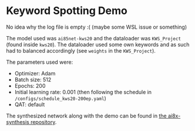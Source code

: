 # Keyword Spotting Demo

No idea why the log file is empty :( (maybe some WSL issue or something)

The model used was `ai85net-kws20` and the dataloader was `KWS_Project` (found inside `kws20`). The dataloader used some own keywords and as such had to balanced accordingly (see `weights` in the `KWS_Project`).

The parameters used were:
- Optimizer: Adam
- Batch size: 512
- Epochs: 200
- Initial learning rate: 0.001 (then following the schedule in `/configs/schedule_kws20-200ep.yaml`)
- QAT: default

The synthesized network along with the demo can be found in [the ai8x-synthesis repository](https://github.com/danpfister/ai8x-synthesis/tree/ml-on-mcu-project/kws_project).